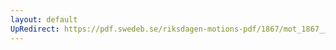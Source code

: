 ```yaml
---
layout: default
UpRedirect: https://pdf.swedeb.se/riksdagen-motions-pdf/1867/mot_1867__ak__00240.pdf
---
```

